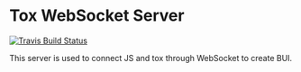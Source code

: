 # Tox WebSocket Server

[![Travis Build Status][travis-badge]][travis-url]

[travis-badge]: https://travis-ci.org/tox-rs/ws-tox.svg?branch=master
[travis-url]: https://travis-ci.org/tox-rs/ws-tox

This server is used to connect JS and tox through WebSocket to create BUI.
